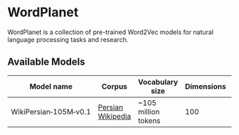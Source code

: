 # WordPlanet
WordPlanet is a collection of pre-trained Word2Vec models for natural language processing tasks and research.
## Available Models

| Model name             | Corpus             | Vocabulary size     | Dimensions | Architecture | Window size | Training algorithm | File size   | Download link |
|------------------------|--------------------|----------------------|------------|---------------|--------------|---------------------|-------------|----------------|
| WikiPersian‑105M‑v0.1 | [Persian Wikipedia](https://github.com/miladfa7/Persian-Wikipedia-Dataset)  | ~105 million tokens | 100          | Word2Vec      | 5            | CBOW    | ~206 MB ZIP | [Download](https://d1.temzio.ir/wordplanet-wikipersian-105M-v0.1.zip) |
